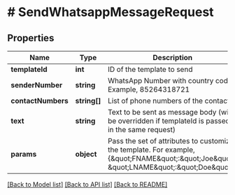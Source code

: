 # # SendWhatsappMessageRequest

## Properties

Name | Type | Description | Notes
------------ | ------------- | ------------- | -------------
**templateId** | **int** | ID of the template to send |
**senderNumber** | **string** | WhatsApp Number with country code. Example, 85264318721 |
**contactNumbers** | **string[]** | List of phone numbers of the contacts |
**text** | **string** | Text to be sent as message body (will be overridden if templateId is passed in the same request) |
**params** | **object** | Pass the set of attributes to customize the template. For example, {\&quot;FNAME\&quot;:\&quot;Joe\&quot;, \&quot;LNAME\&quot;:\&quot;Doe\&quot;}. | [optional]

[[Back to Model list]](../../README.md#models) [[Back to API list]](../../README.md#endpoints) [[Back to README]](../../README.md)
